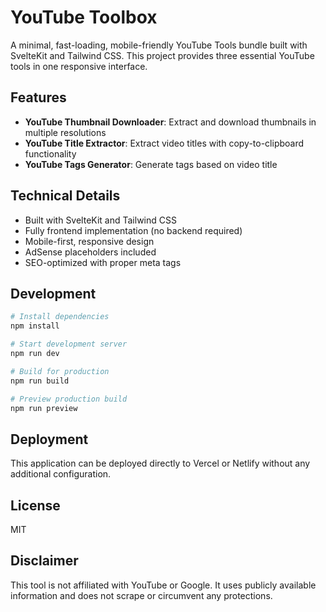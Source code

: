 # YouTube Toolbox

A minimal, fast-loading, mobile-friendly YouTube Tools bundle built with SvelteKit and Tailwind CSS. This project provides three essential YouTube tools in one responsive interface.

## Features

- **YouTube Thumbnail Downloader**: Extract and download thumbnails in multiple resolutions
- **YouTube Title Extractor**: Extract video titles with copy-to-clipboard functionality
- **YouTube Tags Generator**: Generate tags based on video title

## Technical Details

- Built with SvelteKit and Tailwind CSS
- Fully frontend implementation (no backend required)
- Mobile-first, responsive design
- AdSense placeholders included
- SEO-optimized with proper meta tags

## Development

```bash
# Install dependencies
npm install

# Start development server
npm run dev

# Build for production
npm run build

# Preview production build
npm run preview
```

## Deployment

This application can be deployed directly to Vercel or Netlify without any additional configuration.

## License

MIT

## Disclaimer

This tool is not affiliated with YouTube or Google. It uses publicly available information and does not scrape or circumvent any protections.
